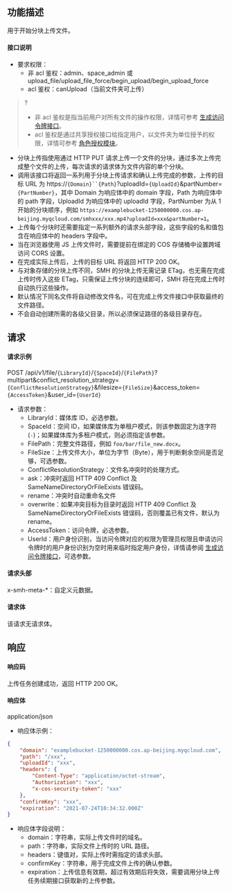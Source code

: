 ## 功能描述

用于开始分块上传文件。

#### 接口说明

- 要求权限：
    - 非 acl 鉴权：admin、space_admin 或 upload_file/upload_file_force/begin_upload/begin_upload_force
    - acl 鉴权：canUpload（当前文件夹可上传）
>?
> - 非 acl 鉴权是指当前用户对所有文件的操作权限，详情可参考 [生成访问令牌接口](https://cloud.tencent.com/document/product/1339/71159)。
> - acl 鉴权是通过共享授权接口给指定用户，以文件夹为单位授予的权限，详情可参考 [角色授权模块](https://cloud.tencent.com/document/product/1339/71014)。
> 
- 分块上传指使用通过 HTTP PUT 请求上传一个文件的分块，通过多次上传完成整个文件的上传，每次请求的请求体为文件内容的单个分块。
- 调用该接口将返回一系列用于分块上传请求和确认上传完成的参数，上传的目标 URL 为 https://`{Domain}``{Path}`?uploadId=`{UploadId}`&partNumber=`{PartNumber}`，其中 Domain 为响应体中的 domain 字段，Path 为响应体中的 path 字段，UploadId 为响应体中的 uploadId 字段，PartNumber 为从 1 开始的分块顺序，例如 `https://examplebucket-1250000000.cos.ap-beijing.myqcloud.com/smhxxx/xxx.mp4?uploadId=xxx&partNumber=1`。
- 上传每个分块时还需要指定一系列额外的请求头部字段，这些字段的名和值包含在响应体中的 headers 字段中。
- 当在浏览器使用 JS 上传文件时，需要提前在绑定的 COS 存储桶中设置跨域访问 CORS 设置。
- 在完成实际上传后，上传的目标 URL 将返回 HTTP 200 OK。
- 与对象存储的分块上传不同，SMH 的分块上传无需记录 ETag，也无需在完成上传时传入这些 ETag，只需保证上传分块的连续即可，SMH 将在完成上传时自动执行这些操作。
- 默认情况下同名文件将自动修改文件名，可在完成上传文件接口中获取最终的文件路径。
- 不会自动创建所需的各级父目录，所以必须保证路径的各级目录存在。

## 请求

#### 请求示例  

POST /api/v1/file/`{LibraryId}`/`{SpaceId}`/`{FilePath}`?multipart&conflict_resolution_strategy=`{ConflictResolutionStrategy}`&filesize=`{FileSize}`&access_token=`{AccessToken}`&user_id=`{UserId}`

- 请求参数：
    - LibraryId：媒体库 ID，必选参数。
    - SpaceId：空间 ID，如果媒体库为单租户模式，则该参数固定为连字符(`-`)；如果媒体库为多租户模式，则必须指定该参数。
    - FilePath：完整文件路径，例如 `foo/bar/file_new.docx`。
    - FileSize：上传文件大小，单位为字节（Byte），用于判断剩余空间是否足够，可选参数。
    - ConflictResolutionStrategy：文件名冲突时的处理方式。
	 - ask：冲突时返回 HTTP 409 Conflict 及 SameNameDirectoryOrFileExists 错误码。
	 - rename：冲突时自动重命名文件
	 - overwrite：如果冲突目标为目录时返回 HTTP 409 Conflict 及 SameNameDirectoryOrFileExists 错误码，否则覆盖已有文件，默认为 rename。
    - AccessToken：访问令牌，必选参数。
    - UserId：用户身份识别，当访问令牌对应的权限为管理员权限且申请访问令牌时的用户身份识别为空时用来临时指定用户身份，详情请参阅 [生成访问令牌接口](https://cloud.tencent.com/document/product/1339/71159)，可选参数。

#### 请求头部

x-smh-meta-*：自定义元数据。

#### 请求体

该请求无请求体。

## 响应

#### 响应码

上传任务创建成功，返回 HTTP 200 OK。

#### 响应体

application/json

- 响应体示例：
```json
{
    "domain": "examplebucket-1250000000.cos.ap-beijing.myqcloud.com",
    "path": "/xxx",
    "uploadId": "xxx",
    "headers": {
        "Content-Type": "application/octet-stream",
        "Authorization": "xxx",
        "x-cos-security-token": "xxx"
    },
    "confirmKey": "xxx",
    "expiration": "2021-07-24T10:34:32.000Z"
}
```
- 响应体字段说明：
    - domain：字符串，实际上传文件时的域名。
    - path：字符串，实际文件上传时的 URL 路径。
    - headers：键值对，实际上传时需指定的请求头部。
    - confirmKey：字符串，用于完成文件上传的确认参数。
    - expiration：上传信息有效期，超过有效期后将失效，需要调用分块上传任务续期接口获取新的上传参数。
